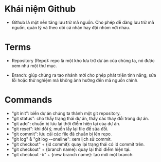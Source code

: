 # Khái niệm Github
- Github là một nền tảng lưu trữ mã nguồn. Cho phép dễ dàng lưu trữ mã nguồn, quản lý và theo dõi cá nhân hay đội nhóm với nhau.

# Terms
- Repository (Repo): repo là một kho lưu trữ dự án của chúng ta, nó được xem như một thư mục.

- Branch: giúp chúng ra tạo nhánh mới cho phép phát triển tính năng, sửa lỗi hoặc thử nghiệm mà không ảnh hưởng đến mã nguồn chính.

# Commands
- "git init": biến dự án chúng ta thành một git repository.
- "git status": cho thấy trạng thái dự án, thấy các thay đổi trong dự án.
- "git add": chuẩn bị lưu lại thời điểm hiện tại của dự án.
- "git reset": khi đổi ý, muốn lấy lại file để sửa đổi.
- "git commit": lưu cái các file đã chuẩn bị lên repo.
- "git log" & "git log --oneline": xem lịch sử commit.
- "git checkout" + {id commit}: quay lại trạng thái có id commit trên.
- "git checkout" + {branch name}: quay lại thời điểm hiện tại.
- "git checkout -b" + {new branch name}: tạo mới một branch.
